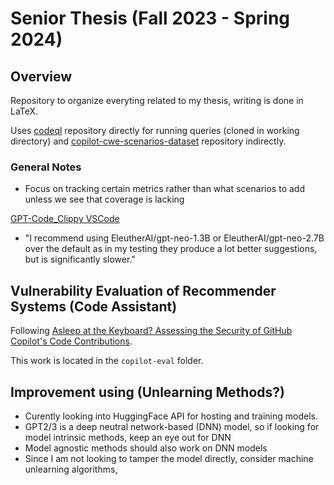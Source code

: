 # Senior Thesis (Fall 2023 - Spring 2024)

## Overview
Repository to organize everyting related to my thesis, writing is done in LaTeX.

Uses [codeql](https://github.com/github/codeql) repository directly for running queries (cloned in working directory) and [copilot-cwe-scenarios-dataset](https://zenodo.org/records/5225651) repository indirectly.


### General Notes
- Focus on tracking certain metrics rather than what scenarios to add unless we see that coverage is lacking

[GPT-Code_Clippy VSCode](https://github.com/CodedotAl/code-clippy-vscode)
- "I recommend using EleutherAI/gpt-neo-1.3B or EleutherAI/gpt-neo-2.7B over the default as in my testing they produce a lot better suggestions, but is significantly slower."


## Vulnerability Evaluation of Recommender Systems (Code Assistant)
Following [Asleep at the Keyboard? Assessing the Security of GitHub Copilot's Code Contributions](https://arxiv.org/pdf/2108.09293.pdf).

This work is located in the `copilot-eval` folder.

## Improvement using (Unlearning Methods?)
- Curently looking into HuggingFace API for hosting and training models.
- GPT2/3 is a deep neutral network-based (DNN) model, so if looking for model intrinsic methods, keep an eye out for DNN
- Model agnostic methods should also work on DNN models
- Since I am not looking to tamper the model directly, consider machine unlearning algorithms, 